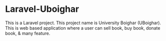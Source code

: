 # Laravel-Uboighar
This is a Laravel project. This project name is University Boighar (UBoighar). This is web based application where a user can sell book, buy book, donate book, &amp; many feature.
